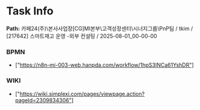 # Task Info

**Path:** 카페24(주)\본사사업장\[CG]MI본부\고객성장센터\시너지그룹\PnP팀 / tkim / [217642] 스마트재고 운영 -외부 컨설팅 / 2025-08-01_00-00-00

### BPMN
- ["https://n8n-mi-003-web.hanpda.com/workflow/1hpS3lNCa61YshDR"]

### WIKI
- ["https://wiki.simplexi.com/pages/viewpage.action?pageId=2309834306"]

